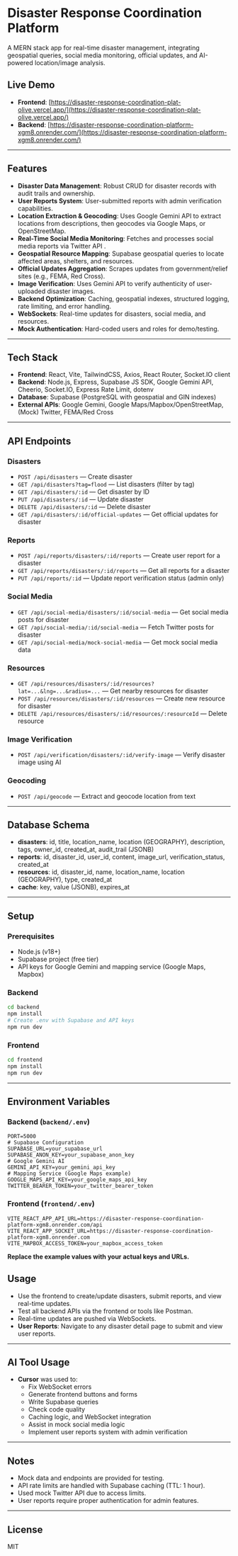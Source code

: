 # Disaster Response Coordination Platform

A MERN stack app for real-time disaster management, integrating geospatial queries, social media monitoring, official updates, and AI-powered location/image analysis.

## Live Demo

- **Frontend**: [https://disaster-response-coordination-plat-olive.vercel.app/](https://disaster-response-coordination-plat-olive.vercel.app/)
- **Backend**: [https://disaster-response-coordination-platform-xgm8.onrender.com/](https://disaster-response-coordination-platform-xgm8.onrender.com/)

---

## Features

- **Disaster Data Management**: Robust CRUD for disaster records with audit trails and ownership.
- **User Reports System**: User-submitted reports with admin verification capabilities.
- **Location Extraction & Geocoding**: Uses Google Gemini API to extract locations from descriptions, then geocodes via Google Maps, or OpenStreetMap.
- **Real-Time Social Media Monitoring**: Fetches and processes social media reports via Twitter API .
- **Geospatial Resource Mapping**: Supabase geospatial queries to locate affected areas, shelters, and resources.
- **Official Updates Aggregation**: Scrapes updates from government/relief sites (e.g., FEMA, Red Cross).
- **Image Verification**: Uses Gemini API to verify authenticity of user-uploaded disaster images.
- **Backend Optimization**: Caching, geospatial indexes, structured logging, rate limiting, and error handling.
- **WebSockets**: Real-time updates for disasters, social media, and resources.
- **Mock Authentication**: Hard-coded users and roles for demo/testing.

---

## Tech Stack

- **Frontend**: React, Vite, TailwindCSS, Axios, React Router, Socket.IO client
- **Backend**: Node.js, Express, Supabase JS SDK, Google Gemini API, Cheerio, Socket.IO, Express Rate Limit, dotenv
- **Database**: Supabase (PostgreSQL with geospatial and GIN indexes)
- **External APIs**: Google Gemini, Google Maps/Mapbox/OpenStreetMap, (Mock) Twitter, FEMA/Red Cross

---

## API Endpoints

### Disasters
- `POST /api/disasters` — Create disaster
- `GET /api/disasters?tag=flood` — List disasters (filter by tag)
- `GET /api/disasters/:id` — Get disaster by ID
- `PUT /api/disasters/:id` — Update disaster
- `DELETE /api/disasters/:id` — Delete disaster
- `GET /api/disasters/:id/official-updates` — Get official updates for disaster

### Reports
- `POST /api/reports/disasters/:id/reports` — Create user report for a disaster
- `GET /api/reports/disasters/:id/reports` — Get all reports for a disaster
- `PUT /api/reports/:id` — Update report verification status (admin only)

### Social Media
- `GET /api/social-media/disasters/:id/social-media` — Get social media posts for disaster
- `GET /api/social-media/:id/social-media` — Fetch Twitter posts for disaster
- `GET /api/social-media/mock-social-media` — Get mock social media data

### Resources
- `GET /api/resources/disasters/:id/resources?lat=...&lng=...&radius=...` — Get nearby resources for disaster
- `POST /api/resources/disasters/:id/resources` — Create new resource for disaster
- `DELETE /api/resources/disasters/:id/resources/:resourceId` — Delete resource

### Image Verification
- `POST /api/verification/disasters/:id/verify-image` — Verify disaster image using AI

### Geocoding
- `POST /api/geocode` — Extract and geocode location from text

---


## Database Schema

- **disasters**: id, title, location_name, location (GEOGRAPHY), description, tags, owner_id, created_at, audit_trail (JSONB)
- **reports**: id, disaster_id, user_id, content, image_url, verification_status, created_at
- **resources**: id, disaster_id, name, location_name, location (GEOGRAPHY), type, created_at
- **cache**: key, value (JSONB), expires_at

---

## Setup

### Prerequisites

- Node.js (v18+)
- Supabase project (free tier)
- API keys for Google Gemini and mapping service (Google Maps, Mapbox)

### Backend

```bash
cd backend
npm install
# Create .env with Supabase and API keys
npm run dev
```

### Frontend

```bash
cd frontend
npm install
npm run dev
```

---

## Environment Variables

### Backend (`backend/.env`)

```env
PORT=5000
# Supabase Configuration
SUPABASE_URL=your_supabase_url
SUPABASE_ANON_KEY=your_supabase_anon_key
# Google Gemini AI
GEMINI_API_KEY=your_gemini_api_key
# Mapping Service (Google Maps example)
GOOGLE_MAPS_API_KEY=your_google_maps_api_key
TWITTER_BEARER_TOKEN=your_twitter_bearer_token
```

### Frontend (`frontend/.env`)

```env
VITE_REACT_APP_API_URL=https://disaster-response-coordination-platform-xgm8.onrender.com/api
VITE_REACT_APP_SOCKET_URL=https://disaster-response-coordination-platform-xgm8.onrender.com
VITE_MAPBOX_ACCESS_TOKEN=your_mapbox_access_token
```

**Replace the example values with your actual keys and URLs.**

## Usage

- Use the frontend to create/update disasters, submit reports, and view real-time updates.
- Test all backend APIs via the frontend or tools like Postman.
- Real-time updates are pushed via WebSockets.
- **User Reports**: Navigate to any disaster detail page to submit and view user reports.

---

## AI Tool Usage

- **Cursor** was used to:
  - Fix WebSocket errors
  - Generate frontend buttons and forms
  - Write Supabase queries
  - Check code quality
  - Caching logic, and WebSocket integration
  - Assist in mock social media logic
  - Implement user reports system with admin verification

---

## Notes

- Mock data and endpoints are provided for testing.
- API rate limits are handled with Supabase caching (TTL: 1 hour).
- Used mock Twitter API due to access limits.
- User reports require proper authentication for admin features.

---

## License

MIT 
